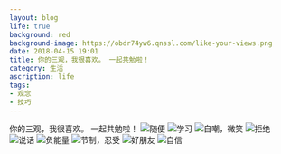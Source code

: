 ```yaml
---
layout: blog
life: true
background: red
background-image: https://obdr74yw6.qnssl.com/like-your-views.png
date: 2018-04-15 19:01
title: 你的三观，我很喜欢。 一起共勉啦！
category: 生活
ascription: life
tags:
- 观念
- 技巧
---
```


你的三观，我很喜欢。 一起共勉啦！
![随便][1]
![学习][2]
![自嘲，微笑][3]
![拒绝][4]
![说话][5]
![负能量][6]
![节制，忍受][7]
![好朋友][8]
![自信][9]  


  [1]: https://wx1.sinaimg.cn/mw1024/006hHB37ly1fqddkpd65sj30hs29dq58.jpg
  [2]: https://wx3.sinaimg.cn/mw1024/006hHB37ly1fqddkq4h73j30hp1vvdhp.jpg
  [3]: https://wx4.sinaimg.cn/mw1024/006hHB37ly1fqddkqnmn7j30hp1xcq50.jpg
  [4]: https://wx2.sinaimg.cn/mw1024/006hHB37ly1fqddkr7ur5j30hp1xn0ux.jpg
  [5]: https://wx3.sinaimg.cn/mw1024/006hHB37ly1fqddkrvrudj30ho1y0tay.jpg
  [6]: https://wx1.sinaimg.cn/mw1024/006hHB37ly1fqddkseurwj30hp1vujt3.jpg
  [7]: https://wx4.sinaimg.cn/mw1024/006hHB37ly1fqddksyausj30hs1xh40l.jpg
  [8]: https://wx3.sinaimg.cn/mw1024/006hHB37ly1fqddktiuavj30hq2sk0vk.jpg
  [9]: https://wx1.sinaimg.cn/mw1024/006hHB37ly1fqddku8il2j30hr32xgpa.jpg